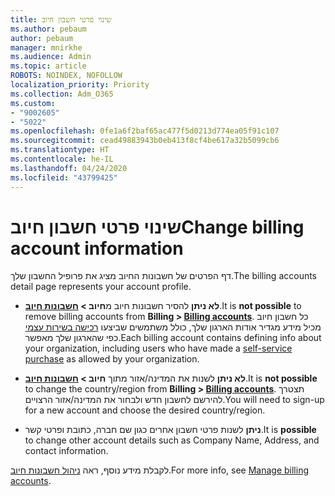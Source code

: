 ```yaml
---
title: שינוי פרטי חשבון חיוב
ms.author: pebaum
author: pebaum
manager: mnirkhe
ms.audience: Admin
ms.topic: article
ROBOTS: NOINDEX, NOFOLLOW
localization_priority: Priority
ms.collection: Adm_O365
ms.custom:
- "9002605"
- "5022"
ms.openlocfilehash: 0fe1a6f2baf65ac477f5d0213d774ea05f91c107
ms.sourcegitcommit: cead49883943b0eb413f8cf4be617a32b5099cb6
ms.translationtype: HT
ms.contentlocale: he-IL
ms.lasthandoff: 04/24/2020
ms.locfileid: "43799425"
---
```

# <a name="change-billing-account-information"></a><span data-ttu-id="9f88a-102">שינוי פרטי חשבון חיוב</span><span class="sxs-lookup"><span data-stu-id="9f88a-102">Change billing account information</span></span>

<span data-ttu-id="9f88a-103">דף הפרטים של חשבונות החיוב מציג את פרופיל החשבון שלך.</span><span class="sxs-lookup"><span data-stu-id="9f88a-103">The billing accounts detail page represents your account profile.</span></span>

- <span data-ttu-id="9f88a-104">**לא ניתן** להסיר חשבונות חיוב מ**חיוב > [ חשבונות חיוב](https://go.microsoft.com/fwlink/p/?linkid=2084771)**.</span><span class="sxs-lookup"><span data-stu-id="9f88a-104">It is **not possible** to remove billing accounts from **Billing > [Billing accounts](https://go.microsoft.com/fwlink/p/?linkid=2084771)**.</span></span> <span data-ttu-id="9f88a-105">כל חשבון חיוב מכיל מידע מגדיר אודות הארגון שלך, כולל משתמשים שביצעו [רכישה בשירות עצמי](https://docs.microsoft.com/microsoft-365/commerce/subscriptions/manage-self-service-purchases-admins) כפי שהארגון שלך מאפשר.</span><span class="sxs-lookup"><span data-stu-id="9f88a-105">Each billing account contains defining info about your organization, including users who have made a [self-service purchase](https://docs.microsoft.com/microsoft-365/commerce/subscriptions/manage-self-service-purchases-admins) as allowed by your organization.</span></span> 

- <span data-ttu-id="9f88a-106">**לא ניתן** לשנות את המדינה/אזור מתוך **חיוב > [חשבונות חיוב](https://go.microsoft.com/fwlink/p/?linkid=2084771)**.</span><span class="sxs-lookup"><span data-stu-id="9f88a-106">It is **not possible** to change the country/region from **Billing > [Billing accounts](https://go.microsoft.com/fwlink/p/?linkid=2084771)**.</span></span> <span data-ttu-id="9f88a-107">תצטרך להירשם לחשבון חדש ולבחור את המדינה/אזור הרצויים.</span><span class="sxs-lookup"><span data-stu-id="9f88a-107">You will need to sign-up for a new account and choose the desired country/region.</span></span> 

- <span data-ttu-id="9f88a-108">**ניתן** לשנות פרטי חשבון אחרים כגון שם חברה, כתובת ופרטי קשר.</span><span class="sxs-lookup"><span data-stu-id="9f88a-108">It is **possible** to change other account details such as Company Name, Address, and contact information.</span></span> 

<span data-ttu-id="9f88a-109">לקבלת מידע נוסף, ראה [ניהול חשבונות חיוב](https://docs.microsoft.com/microsoft-365/commerce/manage-billing-accounts).</span><span class="sxs-lookup"><span data-stu-id="9f88a-109">For more info, see [Manage billing accounts](https://docs.microsoft.com/microsoft-365/commerce/manage-billing-accounts).</span></span> 

